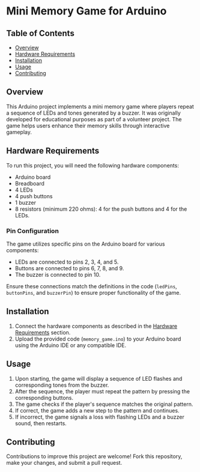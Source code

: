 # Mini Memory Game for Arduino

## Table of Contents
- [Overview](#overview)
- [Hardware Requirements](#hardware-requirements)
- [Installation](#installation)
- [Usage](#usage)
- [Contributing](#contributing)

## Overview
This Arduino project implements a mini memory game where players repeat a sequence of LEDs and tones generated by a buzzer. It was originally developed for educational purposes as part of a volunteer project. The game helps users enhance their memory skills through interactive gameplay.

## Hardware Requirements
To run this project, you will need the following hardware components:
- Arduino board
- Breadboard
- 4 LEDs
- 4 push buttons
- 1 buzzer
- 8 resistors (minimum 220 ohms): 4 for the push buttons and 4 for the LEDs.

### Pin Configuration

The game utilizes specific pins on the Arduino board for various components:

- LEDs are connected to pins 2, 3, 4, and 5.
- Buttons are connected to pins 6, 7, 8, and 9.
- The buzzer is connected to pin 10.

Ensure these connections match the definitions in the code (`ledPins`, `buttonPins`, and `buzzerPin`) to ensure proper functionality of the game.

## Installation
1. Connect the hardware components as described in the [Hardware Requirements](#hardware-requirements) section.
2. Upload the provided code (`memory_game.ino`) to your Arduino board using the Arduino IDE or any compatible IDE.

## Usage
1. Upon starting, the game will display a sequence of LED flashes and corresponding tones from the buzzer.
2. After the sequence, the player must repeat the pattern by pressing the corresponding buttons.
3. The game checks if the player's sequence matches the original pattern.
4. If correct, the game adds a new step to the pattern and continues.
5. If incorrect, the game signals a loss with flashing LEDs and a buzzer sound, then restarts.

## Contributing
Contributions to improve this project are welcome! Fork this repository, make your changes, and submit a pull request.
